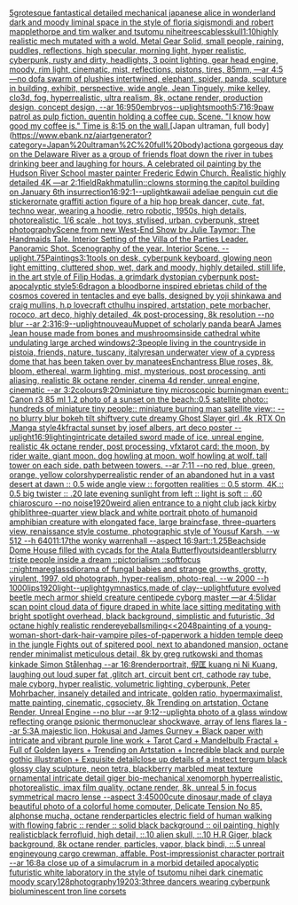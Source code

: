 [](https://www.ebank.nz/aiartgenerator?category=)[5](https://www.ebank.nz/aiartgenerator?category=5)[grotesque fantastical detailed mechanical japanese alice in wonderland dark and moody liminal space in the style of floria sigismondi and robert mapplethorpe and tim walker and tsutomu nihei](https://www.ebank.nz/aiartgenerator?category=grotesque%20fantastical%20detailed%20mechanical%20japanese%20alice%20in%20wonderland%20dark%20and%20moody%20liminal%20space%20in%20the%20style%20of%20floria%20sigismondi%20and%20robert%20mapplethorpe%20and%20tim%20walker%20and%20tsutomu%20nihei)[trees](https://www.ebank.nz/aiartgenerator?category=trees)[cables](https://www.ebank.nz/aiartgenerator?category=cables)[skull](https://www.ebank.nz/aiartgenerator?category=skull)[1:10](https://www.ebank.nz/aiartgenerator?category=1%3A10)[highly realistic mech mutated with a wold. Metal Gear Solid, small people, raining, puddles, reflections, high specular, morning light, hyper realistic, cyberpunk, rusty and dirty, headlights, 3 point lighting, gear head engine, moody, rim light, cinematic, mist, reflections, pistons, tires, 85mm, —ar 4:5 —no dof](https://www.ebank.nz/aiartgenerator?category=highly%20realistic%20mech%20mutated%20with%20a%20wold.%20Metal%20Gear%20Solid%2C%20small%20people%2C%20raining%2C%20puddles%2C%20reflections%2C%20high%20specular%2C%20morning%20light%2C%20hyper%20realistic%2C%20cyberpunk%2C%20rusty%20and%20dirty%2C%20headlights%2C%203%20point%20lighting%2C%20gear%20head%20engine%2C%20moody%2C%20rim%20light%2C%20cinematic%2C%20mist%2C%20reflections%2C%20pistons%2C%20tires%2C%2085mm%2C%20%E2%80%94ar%204%3A5%20%E2%80%94no%20dof)[a swarm of plushies intertwined, elephant, spider, panda, sculpture in building, exhibit, perspective, wide angle, Jean Tinguely, mike kelley, clo3d, fog, hyperrealistic, ultra realism, 8k, octane render, production design, concept design, --ar 16:9](https://www.ebank.nz/aiartgenerator?category=a%20swarm%20of%20plushies%20intertwined%2C%20elephant%2C%20spider%2C%20panda%2C%20sculpture%20in%20building%2C%20exhibit%2C%20perspective%2C%20wide%20angle%2C%20Jean%20Tinguely%2C%20mike%20kelley%2C%20clo3d%2C%20fog%2C%20hyperrealistic%2C%20ultra%20realism%2C%208k%2C%20octane%20render%2C%20production%20design%2C%20concept%20design%2C%20--ar%2016%3A9)[50](https://www.ebank.nz/aiartgenerator?category=50)[embryos](https://www.ebank.nz/aiartgenerator?category=embryos)[--uplight](https://www.ebank.nz/aiartgenerator?category=--uplight)[smooth](https://www.ebank.nz/aiartgenerator?category=smooth)[5:7](https://www.ebank.nz/aiartgenerator?category=5%3A7)[16:9](https://www.ebank.nz/aiartgenerator?category=16%3A9)[paw patrol as pulp fiction. quentin holding a coffee cup. Scene. "I know how good my coffee is." Time is 8:15 on the wall.](https://www.ebank.nz/aiartgenerator?category=paw%20patrol%20as%20pulp%20fiction.%20quentin%20holding%20a%20coffee%20cup.%20Scene.%20%22I%20know%20how%20good%20my%20coffee%20is.%22%20Time%20is%208%3A15%20on%20the%20wall.)[Japan ultraman, full body](https://www.ebank.nz/aiartgenerator?category=Japan%20ultraman%2C%20full%20body)[action](https://www.ebank.nz/aiartgenerator?category=action)[a gorgeous day on the Delaware River as a group of friends float down the river in tubes drinking beer and laughing for hours. A celebrated oil painting by the Hudson River School master painter Frederic Edwin Church. Realistic highly detailed 4K —ar 2:1](https://www.ebank.nz/aiartgenerator?category=a%20gorgeous%20day%20on%20the%20Delaware%20River%20as%20a%20group%20of%20friends%20float%20down%20the%20river%20in%20tubes%20drinking%20beer%20and%20laughing%20for%20hours.%20A%20celebrated%20oil%20painting%20by%20the%20Hudson%20River%20School%20master%20painter%20Frederic%20Edwin%20Church.%20Realistic%20highly%20detailed%204K%20%E2%80%94ar%202%3A1)[field](https://www.ebank.nz/aiartgenerator?category=field)[Rakhmatullin](https://www.ebank.nz/aiartgenerator?category=Rakhmatullin)[::](https://www.ebank.nz/aiartgenerator?category=%3A%3A)[clowns storming the capitol building on January 6th insurrection](https://www.ebank.nz/aiartgenerator?category=clowns%20storming%20the%20capitol%20building%20on%20January%206th%20insurrection)[16:9](https://www.ebank.nz/aiartgenerator?category=16%3A9)[2:1](https://www.ebank.nz/aiartgenerator?category=2%3A1)[--uplight](https://www.ebank.nz/aiartgenerator?category=--uplight)[kawaii adeliae penguin cut die sticker](https://www.ebank.nz/aiartgenerator?category=kawaii%20adeliae%20penguin%20cut%20die%20sticker)[ornate graffiti action figure of a hip hop break dancer, cute, fat, techno wear, wearing a hoodie, retro robotic, 1950s, high details, photorealistic, 1/6 scale , hot toys, stylised, urban, cyberpunk, street photography](https://www.ebank.nz/aiartgenerator?category=ornate%20graffiti%20action%20figure%20of%20a%20hip%20hop%20break%20dancer%2C%20cute%2C%20fat%2C%20techno%20wear%2C%20wearing%20a%20hoodie%2C%20retro%20robotic%2C%201950s%2C%20high%20details%2C%20photorealistic%2C%201/6%20scale%20%2C%20hot%20toys%2C%20stylised%2C%20urban%2C%20cyberpunk%2C%20street%20photography)[Scene from new West-End Show by Julie Taymor: The Handmaids Tale. Interior Setting of the Villa of the Parties Leader. Panoramic Shot. Scenography of the year. Interior Scene. --uplight](https://www.ebank.nz/aiartgenerator?category=Scene%20from%20new%20West-End%20Show%20by%20Julie%20Taymor%3A%20The%20Handmaids%20Tale.%20Interior%20Setting%20of%20the%20Villa%20of%20the%20Parties%20Leader.%20Panoramic%20Shot.%20Scenography%20of%20the%20year.%20Interior%20Scene.%20--uplight)[.75](https://www.ebank.nz/aiartgenerator?category=.75)[Paintings](https://www.ebank.nz/aiartgenerator?category=Paintings)[3:1](https://www.ebank.nz/aiartgenerator?category=3%3A1)[tools on desk, cyberpunk keyboard, glowing neon light emitting, cluttered shop, wet, dark and moody, highly detailed, still life, in the art style of Filip Hodas, a grimdark dystopian cyberpunk post-apocalyptic style](https://www.ebank.nz/aiartgenerator?category=tools%20on%20desk%2C%20cyberpunk%20keyboard%2C%20glowing%20neon%20light%20emitting%2C%20cluttered%20shop%2C%20wet%2C%20dark%20and%20moody%2C%20highly%20detailed%2C%20still%20life%2C%20in%20the%20art%20style%20of%20Filip%20Hodas%2C%20a%20grimdark%20dystopian%20cyberpunk%20post-apocalyptic%20style)[5:6](https://www.ebank.nz/aiartgenerator?category=5%3A6)[dragon a bloodborne inspired ebrietas child of the cosmos covered in tentacles and eye balls, designed by yoji shinkawa and craig mullins, h.p lovecraft cthulhu inspired, artstation, pete morbacher, rococo, art deco, highly detailed, 4k post-processing, 8k resolution --no blur --ar 2:3](https://www.ebank.nz/aiartgenerator?category=dragon%20a%20bloodborne%20inspired%20ebrietas%20child%20of%20the%20cosmos%20covered%20in%20tentacles%20and%20eye%20balls%2C%20designed%20by%20yoji%20shinkawa%20and%20craig%20mullins%2C%20h.p%20lovecraft%20cthulhu%20inspired%2C%20artstation%2C%20pete%20morbacher%2C%20rococo%2C%20art%20deco%2C%20highly%20detailed%2C%204k%20post-processing%2C%208k%20resolution%20--no%20blur%20--ar%202%3A3)[16:9](https://www.ebank.nz/aiartgenerator?category=16%3A9)[--uplight](https://www.ebank.nz/aiartgenerator?category=--uplight)[nouveau](https://www.ebank.nz/aiartgenerator?category=nouveau)[Muppet of scholarly panda bear](https://www.ebank.nz/aiartgenerator?category=Muppet%20of%20scholarly%20panda%20bear)[A James Jean house made from bones and mushrooms](https://www.ebank.nz/aiartgenerator?category=A%20James%20Jean%20house%20made%20from%20bones%20and%20mushrooms)[inside cathedral white undulating large arched windows](https://www.ebank.nz/aiartgenerator?category=inside%20cathedral%20white%20undulating%20large%20arched%20windows)[2:3](https://www.ebank.nz/aiartgenerator?category=2%3A3)[people living in the countryside in pistoia, friends, nature, tuscany, italy](https://www.ebank.nz/aiartgenerator?category=people%20living%20in%20the%20countryside%20in%20pistoia%2C%20friends%2C%20nature%2C%20tuscany%2C%20italy)[res](https://www.ebank.nz/aiartgenerator?category=res)[an underwater view of a cypress dome that has been taken over by manatees](https://www.ebank.nz/aiartgenerator?category=an%20underwater%20view%20of%20a%20cypress%20dome%20that%20has%20been%20taken%20over%20by%20manatees)[Enchantress Blue roses, 8k, bloom, ethereal,  warm lighting, mist, mysterious, post processing, anti aliasing, realistic 8k octane render, cinema 4d render, unreal engine, cinematic --ar 3:2](https://www.ebank.nz/aiartgenerator?category=Enchantress%20Blue%20roses%2C%208k%2C%20bloom%2C%20ethereal%2C%20%20warm%20lighting%2C%20mist%2C%20mysterious%2C%20post%20processing%2C%20anti%20aliasing%2C%20realistic%208k%20octane%20render%2C%20cinema%204d%20render%2C%20unreal%20engine%2C%20cinematic%20--ar%203%3A2)[colours](https://www.ebank.nz/aiartgenerator?category=colours)[9:20](https://www.ebank.nz/aiartgenerator?category=9%3A20)[miniature tiny microscopic burningman event:: Canon r3 85 ml 1.2 photo of a sunset on the beach::0.5 satellite photo:: hundreds of miniature tiny people:: miniature burning man satellite view:: --no blurry blur bokeh tilt shift](https://www.ebank.nz/aiartgenerator?category=miniature%20tiny%20microscopic%20burningman%20event%3A%3A%20Canon%20r3%2085%20ml%201.2%20photo%20of%20a%20sunset%20on%20the%20beach%3A%3A0.5%20satellite%20photo%3A%3A%20hundreds%20of%20miniature%20tiny%20people%3A%3A%20miniature%20burning%20man%20satellite%20view%3A%3A%20--no%20blurry%20blur%20bokeh%20tilt%20shift)[very cute dreamy Ghost Slayer girl .4k ,RTX On ,Manga style](https://www.ebank.nz/aiartgenerator?category=very%20cute%20dreamy%20Ghost%20Slayer%20girl%20.4k%20%2CRTX%20On%20%2CManga%20style)[4k](https://www.ebank.nz/aiartgenerator?category=4k)[fractal sunset by josef albers, art deco poster --uplight](https://www.ebank.nz/aiartgenerator?category=fractal%20sunset%20by%20josef%20albers%2C%20art%20deco%20poster%20--uplight)[16:9](https://www.ebank.nz/aiartgenerator?category=16%3A9)[lighting](https://www.ebank.nz/aiartgenerator?category=lighting)[intricate detailed sword made of ice, unreal engine, realistic 4k octane render, post processing, vfx](https://www.ebank.nz/aiartgenerator?category=intricate%20detailed%20sword%20made%20of%20ice%2C%20unreal%20engine%2C%20realistic%204k%20octane%20render%2C%20post%20processing%2C%20vfx)[tarot card: the moon, by rider waite. giant moon. dog howling at moon. wolf howling at wolf. tall tower on each side. path between towers. --ar 7:11 --no red, blue, green, orange, yellow colors](https://www.ebank.nz/aiartgenerator?category=tarot%20card%3A%20the%20moon%2C%20by%20rider%20waite.%20giant%20moon.%20dog%20howling%20at%20moon.%20wolf%20howling%20at%20wolf.%20tall%20tower%20on%20each%20side.%20path%20between%20towers.%20--ar%207%3A11%20--no%20red%2C%20blue%2C%20green%2C%20orange%2C%20yellow%20colors)[hyperrealistic render of an abandoned hut in a vast desert at dawn :: 0.5 wide angle view :: forgotten realities :: 0.5 storm, 4K,:: 0.5 big twister :: .20 late evening sunlight from left :: light is soft :: .60 chiaroscuro  --no noise](https://www.ebank.nz/aiartgenerator?category=hyperrealistic%20render%20of%20an%20abandoned%20hut%20in%20a%20vast%20desert%20at%20dawn%20%3A%3A%200.5%20wide%20angle%20view%20%3A%3A%20forgotten%20realities%20%3A%3A%200.5%20storm%2C%204K%2C%3A%3A%200.5%20big%20twister%20%3A%3A%20.20%20late%20evening%20sunlight%20from%20left%20%3A%3A%20light%20is%20soft%20%3A%3A%20.60%20chiaroscuro%20%20--no%20noise)[1920](https://www.ebank.nz/aiartgenerator?category=1920)[weird alien entrance to a night club jack kirby ghibli](https://www.ebank.nz/aiartgenerator?category=weird%20alien%20entrance%20to%20a%20night%20club%20jack%20kirby%20ghibli)[three-quarter view black and white portrait photo of humanoid amphibian creature with elongated face, large braincfase, three-quarters view, renaissance style costume, photographic style of Yousuf Karsh, --w 512 --h 640](https://www.ebank.nz/aiartgenerator?category=three-quarter%20view%20black%20and%20white%20portrait%20photo%20of%20humanoid%20amphibian%20creature%20with%20elongated%20face%2C%20large%20braincfase%2C%20three-quarters%20view%2C%20renaissance%20style%20costume%2C%20photographic%20style%20of%20Yousuf%20Karsh%2C%20--w%20512%20--h%20640)[11:17](https://www.ebank.nz/aiartgenerator?category=11%3A17)[the wonky warrenhall --aspect 16:9](https://www.ebank.nz/aiartgenerator?category=the%20wonky%20warrenhall%20--aspect%2016%3A9)[art::1.25](https://www.ebank.nz/aiartgenerator?category=art%3A%3A1.25)[Beachside Dome House filled with cycads for the Atala Butterfly](https://www.ebank.nz/aiartgenerator?category=Beachside%20Dome%20House%20filled%20with%20cycads%20for%20the%20Atala%20Butterfly)[outside](https://www.ebank.nz/aiartgenerator?category=outside)[antlers](https://www.ebank.nz/aiartgenerator?category=antlers)[blurry triste people inside a dream ::pictorialism ::softfocus ::nightmare](https://www.ebank.nz/aiartgenerator?category=blurry%20triste%20people%20inside%20a%20dream%20%3A%3Apictorialism%20%3A%3Asoftfocus%20%3A%3Anightmare)[glass](https://www.ebank.nz/aiartgenerator?category=glass)[diorama of fungal babies and strange growths, grotty, virulent, 1997, old photograph, hyper-realism, photo-real, --w 2000 --h 1000](https://www.ebank.nz/aiartgenerator?category=diorama%20of%20fungal%20babies%20and%20strange%20growths%2C%20grotty%2C%20virulent%2C%201997%2C%20old%20photograph%2C%20hyper-realism%2C%20photo-real%2C%20--w%202000%20--h%201000)[lips](https://www.ebank.nz/aiartgenerator?category=lips)[1920](https://www.ebank.nz/aiartgenerator?category=1920)[light](https://www.ebank.nz/aiartgenerator?category=light)[--uplight](https://www.ebank.nz/aiartgenerator?category=--uplight)[gymnastics,made of clay](https://www.ebank.nz/aiartgenerator?category=gymnastics%2Cmade%20of%20clay)[--uplight](https://www.ebank.nz/aiartgenerator?category=--uplight)[future evolved beetle mech armor shield creature centipede cyborg master —ar 4:5](https://www.ebank.nz/aiartgenerator?category=future%20evolved%20beetle%20mech%20armor%20shield%20creature%20centipede%20cyborg%20master%20%E2%80%94ar%204%3A5)[lidar scan point cloud data of figure draped in white lace sitting meditating with bright spotlight overhead, black background, simplistic and futuristic, 3d octane highly realistic render](https://www.ebank.nz/aiartgenerator?category=lidar%20scan%20point%20cloud%20data%20of%20figure%20draped%20in%20white%20lace%20sitting%20meditating%20with%20bright%20spotlight%20overhead%2C%20black%20background%2C%20simplistic%20and%20futuristic%2C%203d%20octane%20highly%20realistic%20render)[eyeball](https://www.ebank.nz/aiartgenerator?category=eyeball)[smiling](https://www.ebank.nz/aiartgenerator?category=smiling)[<<2048](https://www.ebank.nz/aiartgenerator?category=%3C%3C2048)[painting of a young-woman-short-dark-hair-vampire piles-of-paperwork a hidden temple deep in the jungle Fights out of spitered pool, next to abandoned mansion, octane render minimalist meticulous detail, 8k by greg rutkowski and thomas kinkade Simon Stålenhag  --ar 16:8](https://www.ebank.nz/aiartgenerator?category=painting%20of%20a%20young-woman-short-dark-hair-vampire%20piles-of-paperwork%20a%20hidden%20temple%20deep%20in%20the%20jungle%20Fights%20out%20of%20spitered%20pool%2C%20next%20to%20abandoned%20mansion%2C%20octane%20render%20minimalist%20meticulous%20detail%2C%208k%20by%20greg%20rutkowski%20and%20thomas%20kinkade%20Simon%20St%C3%A5lenhag%20%20--ar%2016%3A8)[render](https://www.ebank.nz/aiartgenerator?category=render)[portrait, 倪匡 kuang ni Ni Kuang, laughing out loud,super fat ,glitch art, circuit bent crt, cathode ray tube, male cyborg, hyper realistic, volumetric lighting, cyberpunk, Peter Mohrbacher, insanely detailed and intricate, golden ratio, hypermaximalist, matte painting, cinematic, cgsociety, 8k Trending on artstation, Octane Render, Unreal Engine --no blur --ar 9:12](https://www.ebank.nz/aiartgenerator?category=portrait%2C%20%E5%80%AA%E5%8C%A1%20kuang%20ni%20Ni%20Kuang%2C%20laughing%20out%20loud%2Csuper%20fat%20%2Cglitch%20art%2C%20circuit%20bent%20crt%2C%20cathode%20ray%20tube%2C%20male%20cyborg%2C%20hyper%20realistic%2C%20volumetric%20lighting%2C%20cyberpunk%2C%20Peter%20Mohrbacher%2C%20insanely%20detailed%20and%20intricate%2C%20golden%20ratio%2C%20hypermaximalist%2C%20matte%20painting%2C%20cinematic%2C%20cgsociety%2C%208k%20Trending%20on%20artstation%2C%20Octane%20Render%2C%20Unreal%20Engine%20--no%20blur%20--ar%209%3A12)[--uplight](https://www.ebank.nz/aiartgenerator?category=--uplight)[a photo of a glass window reflecting orange psionic thermonuclear shockwave, array of lens flares la --ar 5:3](https://www.ebank.nz/aiartgenerator?category=a%20photo%20of%20a%20glass%20window%20reflecting%20orange%20psionic%20thermonuclear%20shockwave%2C%20array%20of%20lens%20flares%20la%20--ar%205%3A3)[A majestic lion, Hokusai and James Gurney + Black paper with intricate and vibrant purple line work + Tarot Card + Mandelbulb Fractal + Full of Golden layers + Trending on Artstation + Incredible black and purple gothic illustration + Exquisite detail](https://www.ebank.nz/aiartgenerator?category=A%20majestic%20lion%2C%20Hokusai%20and%20James%20Gurney%20%2B%20Black%20paper%20with%20intricate%20and%20vibrant%20purple%20line%20work%20%2B%20Tarot%20Card%20%2B%20Mandelbulb%20Fractal%20%2B%20Full%20of%20Golden%20layers%20%2B%20Trending%20on%20Artstation%20%2B%20Incredible%20black%20and%20purple%20gothic%20illustration%20%2B%20Exquisite%20detail)[close up details of a instect tergum black glossy clay sculpture, neon tetra, blackberry marbled meat texture ornamental intricate detail giger bio-mechanical xenomorph hyperrealistic, photorealistic, imax film quality, octane render, 8k, unreal 5 in focus symmetrical macro lense --aspect 3:4](https://www.ebank.nz/aiartgenerator?category=close%20up%20details%20of%20a%20instect%20tergum%20black%20glossy%20clay%20sculpture%2C%20neon%20tetra%2C%20blackberry%20marbled%20meat%20texture%20ornamental%20intricate%20detail%20giger%20bio-mechanical%20xenomorph%20hyperrealistic%2C%20photorealistic%2C%20imax%20film%20quality%2C%20octane%20render%2C%208k%2C%20unreal%205%20in%20focus%20symmetrical%20macro%20lense%20--aspect%203%3A4)[5000](https://www.ebank.nz/aiartgenerator?category=5000)[cute dinosaur,made of clay](https://www.ebank.nz/aiartgenerator?category=cute%20dinosaur%2Cmade%20of%20clay)[a beautiful photo of a colorful home computer, Delicate Tension No 85, alphonse mucha, octane render](https://www.ebank.nz/aiartgenerator?category=a%20beautiful%20photo%20of%20a%20colorful%20home%20computer%2C%20Delicate%20Tension%20No%2085%2C%20alphonse%20mucha%2C%20octane%20render)[particles electric field of human walking with flowing fabric :: render :: solid black background :: oil painting, highly realistic](https://www.ebank.nz/aiartgenerator?category=particles%20electric%20field%20of%20human%20walking%20with%20flowing%20fabric%20%3A%3A%20render%20%3A%3A%20solid%20black%20background%20%3A%3A%20oil%20painting%2C%20highly%20realistic)[black ferrofluid, high detail, ::.10 alien skull, ::.10 H.R Giger, black background, 8k octane render, particles, vapor, black bindi, ::.5 unreal engine](https://www.ebank.nz/aiartgenerator?category=black%20ferrofluid%2C%20high%20detail%2C%20%3A%3A.10%20alien%20skull%2C%20%3A%3A.10%20H.R%20Giger%2C%20black%20background%2C%208k%20octane%20render%2C%20particles%2C%20vapor%2C%20black%20bindi%2C%20%3A%3A.5%20unreal%20engine)[young cargo crewman, affable. Post-impressionist character portrait --ar 16:8](https://www.ebank.nz/aiartgenerator?category=young%20cargo%20crewman%2C%20affable.%20Post-impressionist%20character%20portrait%20--ar%2016%3A8)[a close up of a simulacrum in a morbid detailed apocalyptic futuristic white laboratory in the style of tsutomu nihei dark cinematic moody scary](https://www.ebank.nz/aiartgenerator?category=a%20close%20up%20of%20a%20simulacrum%20in%20a%20morbid%20detailed%20apocalyptic%20futuristic%20white%20laboratory%20in%20the%20style%20of%20tsutomu%20nihei%20dark%20cinematic%20moody%20scary)[](https://www.ebank.nz/aiartgenerator?category=)[128](https://www.ebank.nz/aiartgenerator?category=128)[photography](https://www.ebank.nz/aiartgenerator?category=photography)[1920](https://www.ebank.nz/aiartgenerator?category=1920)[3:3](https://www.ebank.nz/aiartgenerator?category=3%3A3)[three dancers wearing cyberpunk bioluminescent tron line corsets](https://www.ebank.nz/aiartgenerator?category=three%20dancers%20wearing%20cyberpunk%20bioluminescent%20tron%20line%20corsets)